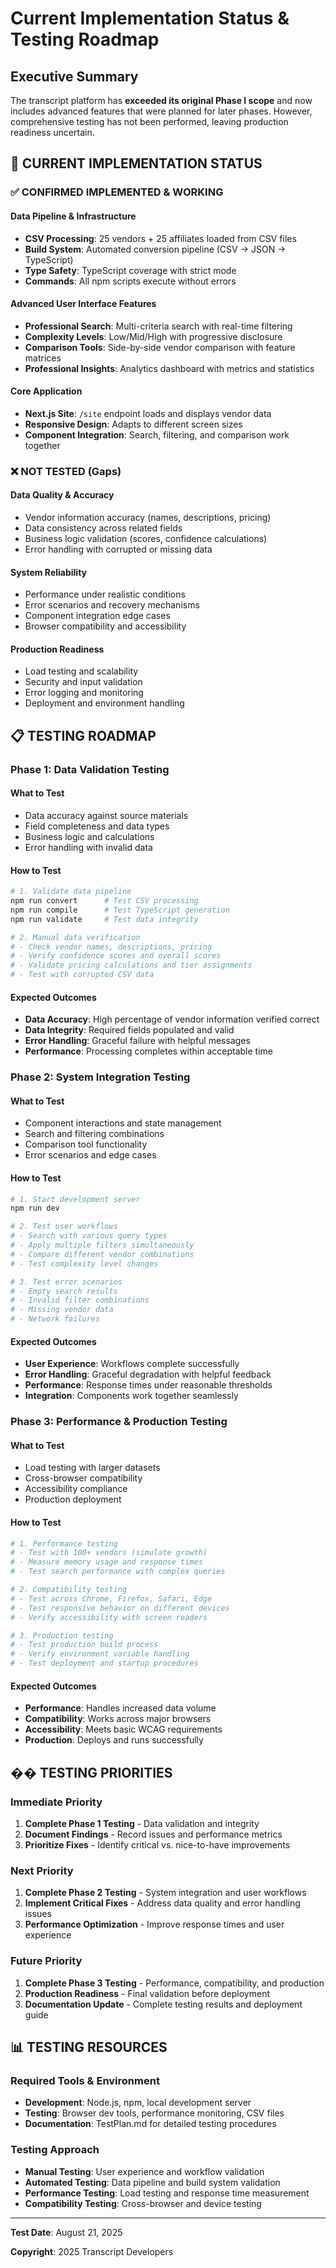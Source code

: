 # Current Implementation Status & Testing Roadmap

## **Executive Summary**
The transcript platform has **exceeded its original Phase I scope** and now includes advanced features that were planned for later phases. However, comprehensive testing has not been performed, leaving production readiness uncertain.

## **🎯 CURRENT IMPLEMENTATION STATUS**

### **✅ CONFIRMED IMPLEMENTED & WORKING**

#### **Data Pipeline & Infrastructure**
- **CSV Processing**: 25 vendors + 25 affiliates loaded from CSV files
- **Build System**: Automated conversion pipeline (CSV → JSON → TypeScript)
- **Type Safety**: TypeScript coverage with strict mode
- **Commands**: All npm scripts execute without errors

#### **Advanced User Interface Features**
- **Professional Search**: Multi-criteria search with real-time filtering
- **Complexity Levels**: Low/Mid/High with progressive disclosure
- **Comparison Tools**: Side-by-side vendor comparison with feature matrices
- **Professional Insights**: Analytics dashboard with metrics and statistics

#### **Core Application**
- **Next.js Site**: `/site` endpoint loads and displays vendor data
- **Responsive Design**: Adapts to different screen sizes
- **Component Integration**: Search, filtering, and comparison work together

### **❌ NOT TESTED (Gaps)**

#### **Data Quality & Accuracy**
- Vendor information accuracy (names, descriptions, pricing)
- Data consistency across related fields
- Business logic validation (scores, confidence calculations)
- Error handling with corrupted or missing data

#### **System Reliability**
- Performance under realistic conditions
- Error scenarios and recovery mechanisms
- Component integration edge cases
- Browser compatibility and accessibility

#### **Production Readiness**
- Load testing and scalability
- Security and input validation
- Error logging and monitoring
- Deployment and environment handling

## **📋 TESTING ROADMAP**

### **Phase 1: Data Validation Testing**

#### **What to Test**
- Data accuracy against source materials
- Field completeness and data types
- Business logic and calculations
- Error handling with invalid data

#### **How to Test**
```bash
# 1. Validate data pipeline
npm run convert      # Test CSV processing
npm run compile      # Test TypeScript generation
npm run validate     # Test data integrity

# 2. Manual data verification
# - Check vendor names, descriptions, pricing
# - Verify confidence scores and overall scores
# - Validate pricing calculations and tier assignments
# - Test with corrupted CSV data
```

#### **Expected Outcomes**
- **Data Accuracy**: High percentage of vendor information verified correct
- **Data Integrity**: Required fields populated and valid
- **Error Handling**: Graceful failure with helpful messages
- **Performance**: Processing completes within acceptable time

### **Phase 2: System Integration Testing**

#### **What to Test**
- Component interactions and state management
- Search and filtering combinations
- Comparison tool functionality
- Error scenarios and edge cases

#### **How to Test**
```bash
# 1. Start development server
npm run dev

# 2. Test user workflows
# - Search with various query types
# - Apply multiple filters simultaneously
# - Compare different vendor combinations
# - Test complexity level changes

# 3. Test error scenarios
# - Empty search results
# - Invalid filter combinations
# - Missing vendor data
# - Network failures
```

#### **Expected Outcomes**
- **User Experience**: Workflows complete successfully
- **Error Handling**: Graceful degradation with helpful feedback
- **Performance**: Response times under reasonable thresholds
- **Integration**: Components work together seamlessly

### **Phase 3: Performance & Production Testing**

#### **What to Test**
- Load testing with larger datasets
- Cross-browser compatibility
- Accessibility compliance
- Production deployment

#### **How to Test**
```bash
# 1. Performance testing
# - Test with 100+ vendors (simulate growth)
# - Measure memory usage and response times
# - Test search performance with complex queries

# 2. Compatibility testing
# - Test across Chrome, Firefox, Safari, Edge
# - Test responsive behavior on different devices
# - Verify accessibility with screen readers

# 3. Production testing
# - Test production build process
# - Verify environment variable handling
# - Test deployment and startup procedures
```

#### **Expected Outcomes**
- **Performance**: Handles increased data volume
- **Compatibility**: Works across major browsers
- **Accessibility**: Meets basic WCAG requirements
- **Production**: Deploys and runs successfully

## **�� TESTING PRIORITIES**

### **Immediate Priority**
1. **Complete Phase 1 Testing** - Data validation and integrity
2. **Document Findings** - Record issues and performance metrics
3. **Prioritize Fixes** - Identify critical vs. nice-to-have improvements

### **Next Priority**
1. **Complete Phase 2 Testing** - System integration and user workflows
2. **Implement Critical Fixes** - Address data quality and error handling issues
3. **Performance Optimization** - Improve response times and user experience

### **Future Priority**
1. **Complete Phase 3 Testing** - Performance, compatibility, and production
2. **Production Readiness** - Final validation before deployment
3. **Documentation Update** - Complete testing results and deployment guide

## **📊 TESTING RESOURCES**

### **Required Tools & Environment**
- **Development**: Node.js, npm, local development server
- **Testing**: Browser dev tools, performance monitoring, CSV files
- **Documentation**: TestPlan.md for detailed testing procedures

### **Testing Approach**
- **Manual Testing**: User experience and workflow validation
- **Automated Testing**: Data pipeline and build system validation
- **Performance Testing**: Load testing and response time measurement
- **Compatibility Testing**: Cross-browser and device testing

---

**Test Date**: August 21, 2025  

**Copyright**: 2025 Transcript Developers
